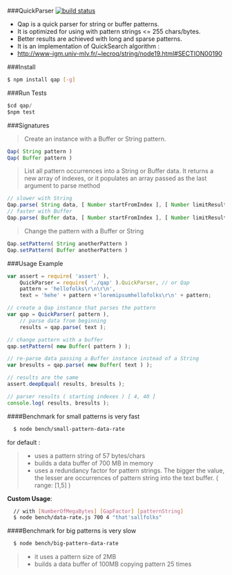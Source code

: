 ###QuickParser 
[![build status](https://secure.travis-ci.org/rootslab/qap.png)](http://travis-ci.org/rootslab/qap)
 * Qap is a quick parser for string or buffer patterns. 
 * It is optimized for using with pattern strings <= 255 chars/bytes.
 * Better results are achieved with long and sparse patterns.
 * It is an implementation of QuickSearch algorithm :
 * http://www-igm.univ-mlv.fr/~lecroq/string/node19.html#SECTION00190

###Install
```bash
$ npm install qap [-g]
```
###Run Tests

```javascript
$cd qap/
$npm test
```
###Signatures

> Create an instance with a Buffer or String pattern. 

```javascript
Qap( String pattern )
Qap( Buffer pattern )
```

> List all pattern occurrences into a String or Buffer data.
> It returns a new array of indexes, or it populates an array passed as the last argument to parse method

```javascript
// slower with String
Qap.parse( String data, [ Number startFromIndex ], [ Number limitResultsTo ], [ Array array ] ) : []
// faster with Buffer
Qap.parse( Buffer data, [ Number startFromIndex ], [ Number limitResultsTo ], [ Array array ] ) : []
```

> Change the pattern with a Buffer or String

```javascript
Qap.setPattern( String anotherPattern )
Qap.setPattern( Buffer anotherPattern )
```

###Usage Example

```javascript
var assert = require( 'assert' ),
    QuickParser = require( './qap' ).QuickParser, // or Qap
    pattern = 'hellofolks\r\n\r\n',
    text = 'hehe' + pattern +'loremipsumhellofolks\r\n' + pattern;

// create a Qap instance that parses the pattern
var qap = QuickParser( pattern ),
	// parse data from beginning
	results = qap.parse( text );

// change pattern with a buffer
qap.setPattern( new Buffer( pattern ) );

// re-parse data passing a Buffer instance instead of a String
var bresults = qap.parse( new Buffer( text ) );

// results are the same
assert.deepEqual( results, bresults );

// parser results ( starting indexes ) [ 4, 40 ]
console.log( results, bresults );
```

####Benchmark for small patterns is very fast

```bash
  $ node bench/small-pattern-data-rate
```
for default :

> - uses a pattern string of 57 bytes/chars
> - builds a data buffer of 700 MB in memory
> - uses a redundancy factor for pattern strings. The bigger the value, 
the lesser are occurrences of pattern string into the text buffer. ( range: [1,5] )

 **Custom Usage**:

```bash
  // with [NumberOfMegaBytes] [GapFactor] [patternString]
  $ node bench/data-rate.js 700 4 "that'sallfolks"
```

####Benchmark for big patterns is very slow

```bash
  $ node bench/big-pattern-data-rate
```

> - it uses a pattern size of 2MB
> - builds a data buffer of 100MB copying pattern 25 times
